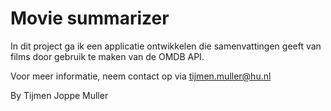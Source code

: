 # Movie summarizer

In dit project ga ik een applicatie ontwikkelen die samenvattingen geeft van films door gebruik te maken van de OMDB API.

Voor meer informatie, neem contact op via tijmen.muller@hu.nl

By Tijmen Joppe Muller

